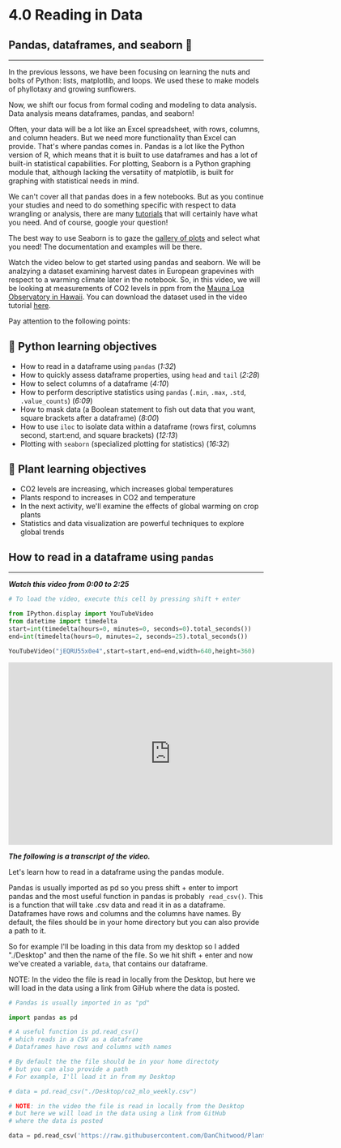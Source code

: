 # 4.0 Reading in Data

## Pandas, dataframes, and seaborn 🐼

____

In the previous lessons, we have been focusing on learning the nuts and bolts of Python: lists, matplotlib, and loops. We used these to make models of phyllotaxy and growing sunflowers.

Now, we shift our focus from formal coding and modeling to data analysis. Data analysis means dataframes, pandas, and seaborn!

Often, your data will be a lot like an Excel spreadsheet, with rows, columns, and column headers. But we need more functionality than Excel can provide. That's where pandas comes in. Pandas is a lot like the Python version of R, which means that it is built to use dataframes and has a lot of built-in statistical capabilities. For plotting, Seaborn is a Python graphing module that, although lacking the versatiity of matplotlib, is built for graphing with statistical needs in mind.

We can't cover all that pandas does in a few notebooks. But as you continue your studies and need to do something specific with respect to data wrangling or analysis, there are many [tutorials](https://pandas.pydata.org/pandas-docs/stable/getting_started/tutorials.html) that will certainly have what you need. And of course, google your question!

The best way to use Seaborn is to gaze the [gallery of plots](https://seaborn.pydata.org/examples/index.html) and select what you need! The documentation and examples will be there.

Watch the video below to get started using pandas and seaborn. We will be analzying a dataset examining harvest dates in European grapevines with respect to a warming climate later in the notebook. So, in this video, we will be looking at measurements of CO2 levels in ppm from the [Mauna Loa Observatory in Hawaii](https://www.co2levels.org/#sources). You can download the dataset used in the video tutorial [here](https://github.com/DanChitwood/PlantsAndPython/blob/master/co2_mlo_weekly.csv).

Pay attention to the following points:

## 🐍 Python learning objectives

- How to read in a dataframe using `pandas` (*1:32*)
- How to quickly assess dataframe properties, using `head` and `tail` (*2:28*)
- How to select columns of a dataframe (*4:10*)
- How to perform descriptive statistics using `pandas` (`.min`, `.max`, `.std`, `.value_counts`) (*6:09*)
- How to mask data (a Boolean statement to fish out data that you want, square brackets after a dataframe) (*8:00*)
- How to use `iloc` to isolate data within a dataframe (rows first, columns second, start:end, and square brackets) (*12:13*)
- Plotting with `seaborn` (specialized plotting for statistics) (*16:32*)

## 🌻 Plant learning objectives

- CO2 levels are increasing, which increases global temperatures
- Plants respond to increases in CO2 and temperature
- In the next activity, we'll examine the effects of global warming on crop plants
- Statistics and data visualization are powerful techniques to explore global trends

## How to read in a dataframe using `pandas`
____

***Watch this video from 0:00 to 2:25***


```python
# To load the video, execute this cell by pressing shift + enter

from IPython.display import YouTubeVideo
from datetime import timedelta
start=int(timedelta(hours=0, minutes=0, seconds=0).total_seconds())
end=int(timedelta(hours=0, minutes=2, seconds=25).total_seconds())

YouTubeVideo("jEQRU55x0e4",start=start,end=end,width=640,height=360)
```





<iframe
    width="640"
    height="360"
    src="https://www.youtube.com/embed/jEQRU55x0e4?start=0&end=145"
    frameborder="0"
    allowfullscreen
></iframe>




***The following is a transcript of the video.***

Let's learn how to read in a dataframe using the pandas module.

Pandas is usually imported as pd so you press shift + enter to import pandas and the most useful function in pandas is probably 
`read_csv()`. This is a function that will take .csv data and read it in as a dataframe. Dataframes have rows and columns and the columns have names. By default, the files should be in your home directory but you can also provide a path to it. 

So for example I'll be loading in this data from my desktop so I added "./Desktop" and then the name of the file. So we hit shift + enter and now we've created a variable, `data`, that contains our dataframe. 

NOTE: In the video the file is read in locally from the Desktop, but here we will load in the data using a link from GiHub where the data is posted.


```python
# Pandas is usually imported in as "pd"

import pandas as pd
```


```python
# A useful function is pd.read_csv()
# which reads in a CSV as a dataframe
# Dataframes have rows and columns with names

# By default the the file should be in your home directoty
# but you can also provide a path
# For example, I'll load it in from my Desktop

# data = pd.read_csv("./Desktop/co2_mlo_weekly.csv")

# NOTE: in the video the file is read in locally from the Desktop
# but here we will load in the data using a link from GitHub 
# where the data is posted

data = pd.read_csv('https://raw.githubusercontent.com/DanChitwood/PlantsAndPython/master/co2_mlo_weekly.csv')
```
